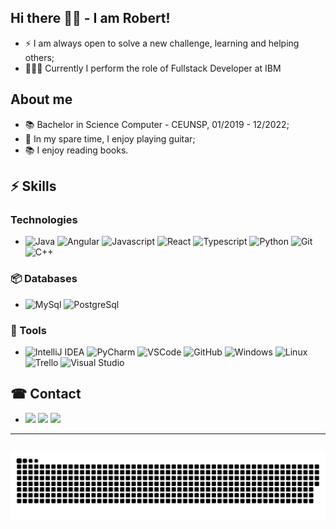 ## Hi there 👋🏻 - I am Robert!

* ⚡ I am always open to solve a new challenge, learning and helping others;
* 👨🏻‍💻 Currently I perform the role of Fullstack Developer at IBM

## About me

* 📚 Bachelor in Science Computer - CEUNSP, 01/2019 - 12/2022;
* 🎸 In my spare time, I enjoy playing guitar;
* 📚 I enjoy reading books.

  
 ## ⚡ Skills
 ### Technologies
 -  ![Java](https://img.shields.io/badge/-Java-3776AB?&logo=Java&logoColor=FFFFFF)
 ![Angular](https://img.shields.io/badge/-Angular-e63946?&logo=Angular&logoColor=FFFFFF)
 ![Javascript](https://img.shields.io/badge/-Javascript-ffb703?&logo=Javascript&logoColor=FFFFFF)
 ![React](https://img.shields.io/badge/-React-696969?&logo=React&logoColor=FFFFFF)
 ![Typescript](https://img.shields.io/badge/-Typescript-00BFFF?&logo=Typescript&logoColor=FFFFFF)
 ![Python](https://img.shields.io/badge/-Python-B8860B?&logo=Python&logoColor=FFFFFF)
 ![Git](https://img.shields.io/badge/-Git-F05032?&logo=git&logoColor=FFFFFF)
 ![C++](https://img.shields.io/badge/-C-00BFFF?&logo=C&logoColor=FFFFFF)

 
 ### 📦 Databases
 - ![MySql](https://img.shields.io/badge/-MySql-003B57?&logo=MySQL&logoColor=FFFFFF)
 ![PostgreSql](https://img.shields.io/badge/-PostgreSql-336791?&logo=postgresql&logoColor=FFFFFF)
 
 ### 🧰 Tools
 - ![IntelliJ IDEA](https://img.shields.io/badge/-IntelliJ-181717?&logo=IntellijIDEA&logoColor=#000000)
 ![PyCharm](https://img.shields.io/badge/-PyCharm-228B22?&logo=PyCharm&logoColor=FFFFFF)
 ![VSCode](https://img.shields.io/badge/-VSCode-007ACC?&logo=Visual%20Studio%20Code&logoColor=FFFFFF)
 ![GitHub](https://img.shields.io/badge/-GitHub-181717?&logo=GitHub&logoColor=FFFFFF)
 ![Windows](https://img.shields.io/badge/-Windows-0078D6?&logo=Windows&logoColor=FFFFFF)
 ![Linux](https://img.shields.io/badge/-Linux-FCC624?&logo=Linux&logoColor=FFFFFF)
 ![Trello](https://img.shields.io/badge/-Trello-0052CC?&logo=Trello&logoColor=FFFFFF)
 ![Visual Studio](https://img.shields.io/badge/-Visual%20Studio-5C2D91?&logo=Visual%20Studio&logoColor=FFFFFF)
 
 ## ☎ Contact
 
 
 - <a href="https://www.instagram.com/robeertgr/" target="_blank"><img src="https://img.shields.io/badge/-Instagram-C71585?&logo=Instagram&logoColor=FFFFFF" target="_blank"></a>
 	<a href="https://www.twitch.tv/robeertgr" target="_blank"><img src="https://img.shields.io/badge/-Twitch-5C2D91?&logo=Twitch&logoColor=FFFFFF" target="_blank"></a>
  <a href="https://www.linkedin.com/in/robertgranja/" target="_blank"><img src="https://img.shields.io/badge/-Linkedin-1E90FF?&logo=Linkedin&logoColor=FFFFFF" target="_blank"></a> 
 
 <hr>

  
  ##
  
  ![Snake animation](https://github.com/robeertgr/robeertgr/blob/output/github-contribution-grid-snake.svg)
 

